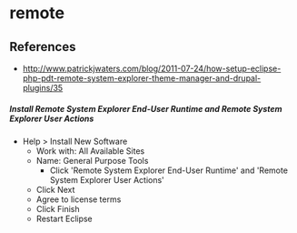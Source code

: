 # remote 

## References
* http://www.patrickjwaters.com/blog/2011-07-24/how-setup-eclipse-php-pdt-remote-system-explorer-theme-manager-and-drupal-plugins/35

##### Install Remote System Explorer End-User Runtime and Remote System Explorer User Actions
* Help > Install New Software
  * Work with: All Available Sites
  * Name: General Purpose Tools
    * Click 'Remote System Explorer End-User Runtime' and 'Remote System Explorer User Actions'
  * Click Next
  * Agree to license terms
  * Click Finish
  * Restart Eclipse

